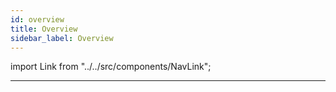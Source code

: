 ```yaml
---
id: overview
title: Overview
sidebar_label: Overview
---
```


import Link from "../../src/components/NavLink";

<Link
    href="/faq/general"
    name="General"
/>
<Link
    href="/faq/atomize"
    name="Styling"
/>
<Link
    href="/faq/overrides"
    name="Overrides"
/>
<Link
    href="/faq/properties"
    name="Properties"
/>

---
